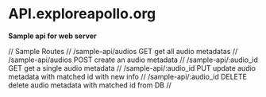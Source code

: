# API.exploreapollo.org

**Sample api for web server**

// Sample Routes
//		/sample-api/audios     GET		  get all audio metadatas
//		/sample-api/audios	   POST	  	create an audio metadata
//		/sample-api/:audio_id  GET      get a single audio metadata	
//		/sample-api/:audio_id  PUT      update audio metadata with matched id with new info
//		/sample-api/:audio_id  DELETE   delete audio metadata with matched id from DB
//

